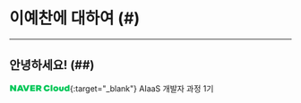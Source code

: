 # 이예찬에 대하여 (#)
------------
## 안녕하세요! (##)

[![네이버클라우드](./202209290853594643582.png "ncloud")](https://www.navercloudcorp.com/){:target="_blank"}
AIaaS 개발자 과정 1기
